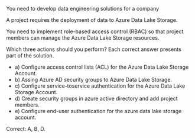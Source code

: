 You need to develop data engineering solutions for a company

A project requires the deployment of data to Azure Data Lake Storage.

You need to implement role-based access control (RBAC) so that project members can manage the Azure Data Lake Storage resources.

Which three actions should you perform? Each correct answer presents part of the solution.

- a) Configure access control lists (ACL) for the Azure Data Lake Storage Account.
- b) Assing Azure AD security groups to Azure Data Lake Storage.
- c) Configure service-toservice authentication for the Azure Data Lake Storage Account.
- d) Create security groups in azure active directory and add project members.
- e) Configure end-user authentication for the azure data lake storage account.


Correct: A, B, D.